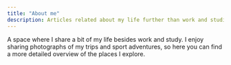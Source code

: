 ```yaml
---
title: "About me"
description: Articles related about my life further than work and studies
---
```


A space where I share a bit of my life besides work and study. I enjoy sharing photographs of my trips and sport adventures, so here you can find a more detailed overview of the places I explore.
